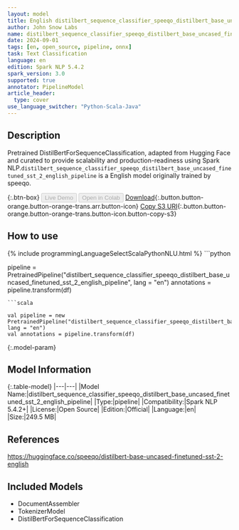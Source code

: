 ```yaml
---
layout: model
title: English distilbert_sequence_classifier_speeqo_distilbert_base_uncased_finetuned_sst_2_english_pipeline pipeline DistilBertForSequenceClassification from speeqo
author: John Snow Labs
name: distilbert_sequence_classifier_speeqo_distilbert_base_uncased_finetuned_sst_2_english_pipeline
date: 2024-09-01
tags: [en, open_source, pipeline, onnx]
task: Text Classification
language: en
edition: Spark NLP 5.4.2
spark_version: 3.0
supported: true
annotator: PipelineModel
article_header:
  type: cover
use_language_switcher: "Python-Scala-Java"
---
```


## Description

Pretrained DistilBertForSequenceClassification, adapted from Hugging Face and curated to provide scalability and production-readiness using Spark NLP.`distilbert_sequence_classifier_speeqo_distilbert_base_uncased_finetuned_sst_2_english_pipeline` is a English model originally trained by speeqo.

{:.btn-box}
<button class="button button-orange" disabled>Live Demo</button>
<button class="button button-orange" disabled>Open in Colab</button>
[Download](https://s3.amazonaws.com/auxdata.johnsnowlabs.com/public/models/distilbert_sequence_classifier_speeqo_distilbert_base_uncased_finetuned_sst_2_english_pipeline_en_5.4.2_3.0_1725149494307.zip){:.button.button-orange.button-orange-trans.arr.button-icon}
[Copy S3 URI](s3://auxdata.johnsnowlabs.com/public/models/distilbert_sequence_classifier_speeqo_distilbert_base_uncased_finetuned_sst_2_english_pipeline_en_5.4.2_3.0_1725149494307.zip){:.button.button-orange.button-orange-trans.button-icon.button-copy-s3}

## How to use



<div class="tabs-box" markdown="1">
{% include programmingLanguageSelectScalaPythonNLU.html %}
```python

pipeline = PretrainedPipeline("distilbert_sequence_classifier_speeqo_distilbert_base_uncased_finetuned_sst_2_english_pipeline", lang = "en")
annotations =  pipeline.transform(df)   

```
```scala

val pipeline = new PretrainedPipeline("distilbert_sequence_classifier_speeqo_distilbert_base_uncased_finetuned_sst_2_english_pipeline", lang = "en")
val annotations = pipeline.transform(df)

```
</div>

{:.model-param}
## Model Information

{:.table-model}
|---|---|
|Model Name:|distilbert_sequence_classifier_speeqo_distilbert_base_uncased_finetuned_sst_2_english_pipeline|
|Type:|pipeline|
|Compatibility:|Spark NLP 5.4.2+|
|License:|Open Source|
|Edition:|Official|
|Language:|en|
|Size:|249.5 MB|

## References

https://huggingface.co/speeqo/distilbert-base-uncased-finetuned-sst-2-english

## Included Models

- DocumentAssembler
- TokenizerModel
- DistilBertForSequenceClassification